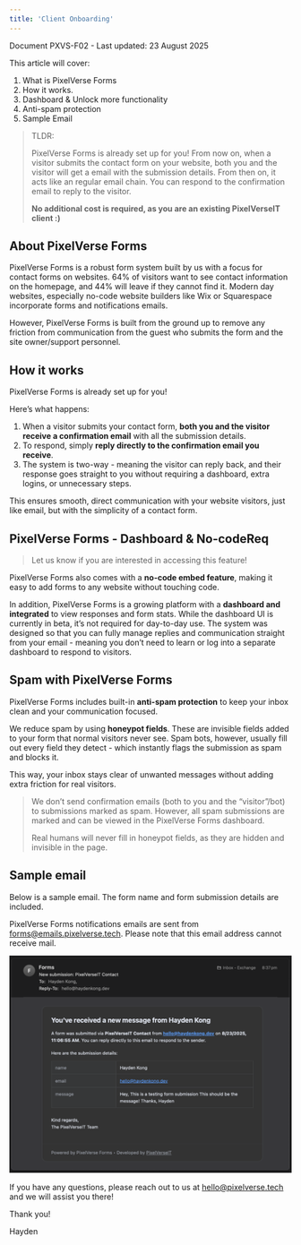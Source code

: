 ```yaml
---
title: 'Client Onboarding'
---
```


Document PXVS-F02 - Last updated: 23 August 2025

This article will cover:

1. What is PixelVerse Forms
2. How it works.
3. Dashboard & Unlock more functionality
4. Anti-spam protection
5. Sample Email

> TLDR:
>
> PixelVerse Forms is already set up for you! From now on, when a visitor submits the contact form on your website, both you and the visitor will get a email with the submission details. From then on, it acts like an regular email chain. You can respond to the confirmation email to reply to the visitor.
>
> **No additional cost is required, as you are an existing PixelVerseIT client :)**

## About PixelVerse Forms

PixelVerse Forms is a robust form system built by us with a focus for contact forms on websites. 64% of visitors want to see contact information on the homepage, and 44% will leave if they cannot find it. Modern day websites, especially no-code website builders like Wix or Squarespace incorporate forms and notifications emails.

However, PixelVerse Forms is built from the ground up to remove any friction from communication from the guest who submits the form and the site owner/support personnel.

## How it works

PixelVerse Forms is already set up for you!

Here’s what happens:

1. When a visitor submits your contact form, **both you and the visitor receive a confirmation email** with all the submission details.
2. To respond, simply **reply directly to the confirmation email you receive**.
3. The system is two-way - meaning the visitor can reply back, and their response goes straight to you without requiring a dashboard, extra logins, or unnecessary steps.

This ensures smooth, direct communication with your website visitors, just like email, but with the simplicity of a contact form.

## PixelVerse Forms - Dashboard & No-codeReq

> Let us know if you are interested in accessing this feature!

PixelVerse Forms also comes with a **no-code embed feature**, making it easy to add forms to any website without touching code.

In addition, PixelVerse Forms is a growing platform with a **dashboard and integrated** to view responses and form stats. While the dashboard UI is currently in beta, it’s not required for day-to-day use. The system was designed so that you can fully manage replies and communication straight from your email - meaning you don’t need to learn or log into a separate dashboard to respond to visitors.

## Spam with PixelVerse Forms

PixelVerse Forms includes built-in **anti-spam protection** to keep your inbox clean and your communication focused.

We reduce spam by using **honeypot fields**. These are invisible fields added to your form that normal visitors never see. Spam bots, however, usually fill out every field they detect - which instantly flags the submission as spam and blocks it.

This way, your inbox stays clear of unwanted messages without adding extra friction for real visitors.

> We don’t send confirmation emails (both to you and the “visitor”/bot) to submissions marked as spam. However, all spam submissions are marked and can be viewed in the PixelVerse Forms dashboard.
>
> Real humans will never fill in honeypot fields, as they are hidden and invisible in the page.

## Sample email

Below is a sample email. The form name and form submission details are included.

PixelVerse Forms notifications emails are sent from [forms@emails.pixelverse.tech](mailto:forms@emails.pixelverse.tech). Please note that this email address cannot receive mail.

![Screenshot_2025-08-23_at_8.37.34_pm.png](/images/Screenshot_2025-08-23_at_8.37.34_pm.png)

If you have any questions, please reach out to us at [hello@pixelverse.tech](mailto:hello@pixelverse.tech) and we will assist you there!

Thank you!

Hayden